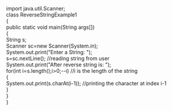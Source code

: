 import java.util.Scanner;  
class ReverseStringExample1  
{  
public static void main(String args[])  
{  
String s;  
Scanner sc=new Scanner(System.in);  
System.out.print("Enter a String: ");  
s=sc.nextLine();                    //reading string from user  
System.out.print("After reverse string is: ");  
for(int i=s.length();i>0;--i)                //i is the length of the string  
{  
System.out.print(s.charAt(i-1));            //printing the character at index i-1  
}  
}  
}   

